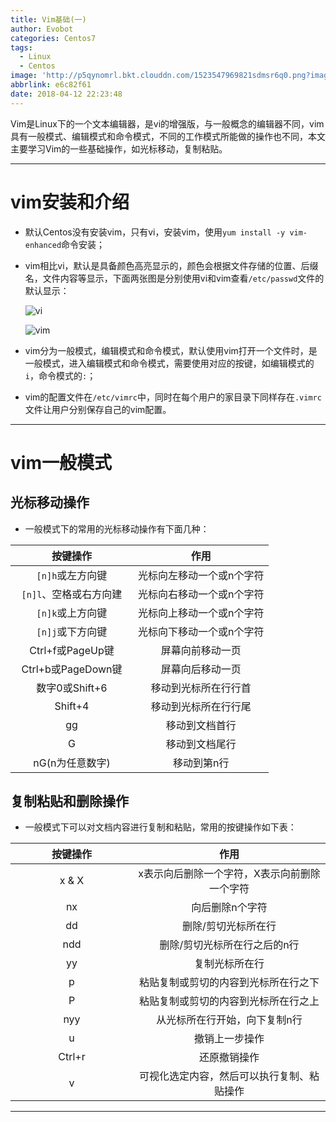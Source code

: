 ```yaml
---
title: Vim基础(一)
author: Evobot
categories: Centos7
tags:
  - Linux
  - Centos
image: 'http://p5qynomrl.bkt.clouddn.com/1523547969821sdmsr6q0.png?imageslim'
abbrlink: e6c82f61
date: 2018-04-12 22:23:48
---
```




Vim是Linux下的一个文本编辑器，是vi的增强版，与一般概念的编辑器不同，vim具有一般模式、编辑模式和命令模式，不同的工作模式所能做的操作也不同，本文主要学习Vim的一些基础操作，如光标移动，复制粘贴。

<!--more-->

---

# vim安装和介绍

- 默认Centos没有安装vim，只有vi，安装vim，使用`yum install -y vim-enhanced`命令安装；

- vim相比vi，默认是具备颜色高亮显示的，颜色会根据文件存储的位置、后缀名，文件内容等显示，下面两张图是分别使用vi和vim查看`/etc/passwd`文件的默认显示：

  ![vi](http://p5qynomrl.bkt.clouddn.com/1523544542096lpvuekxi.png?imageslim)

  ![vim](http://p5qynomrl.bkt.clouddn.com/1523544586409fzzd4jl7.png?imageslim)

- vim分为一般模式，编辑模式和命令模式，默认使用vim打开一个文件时，是一般模式，进入编辑模式和命令模式，需要使用对应的按键，如编辑模式的`i`，命令模式的`:`；

- vim的配置文件在`/etc/vimrc`中，同时在每个用户的家目录下同样存在`.vimrc`文件让用户分别保存自己的vim配置。

---


# vim一般模式

## 光标移动操作

- 一般模式下的常用的光标移动操作有下面几种：

<style>
table th:first-of-type {
    width: 180px;
}
table th {
    text-align: center;
}
</style>

| 按键操作              | 作用            |
| :-----------------: | :-------------: |
| `[n]h`或左方向键         | 光标向左移动一个或n个字符 |
| `[n]l`、空格或右方向建 | 光标向右移动一个或n个字符 |
| `[n]k`或上方向键         | 光标向上移动一个或n个字符 |
| `[n]j`或下方向键         | 光标向下移动一个或n个字符 |
| Ctrl+f或PageUp键    | 屏幕向前移动一页      |
| Ctrl+b或PageDown键  | 屏幕向后移动一页      |
| 数字0或Shift+6       | 移动到光标所在行行首    |
| Shift+4           | 移动到光标所在行行尾    |
| gg                | 移动到文档首行       |
| G                 | 移动到文档尾行       |
| nG(n为任意数字)        | 移动到第n行        |


## 复制粘贴和删除操作

- 一般模式下可以对文档内容进行复制和粘贴，常用的按键操作如下表：


| 按键操作   | 作用                      |
| :------: | :-----------------------: |
| x & X  | x表示向后删除一个字符，X表示向前删除一个字符 |
| nx     | 向后删除n个字符                |
| dd     | 删除/剪切光标所在行              |
| ndd    | 删除/剪切光标所在行之后的n行         |
| yy     | 复制光标所在行                 |
| p      | 粘贴复制或剪切的内容到光标所在行之下      |
| P      | 粘贴复制或剪切的内容到光标所在行之上      |
| nyy    | 从光标所在行开始，向下复制n行         |
| u      | 撤销上一步操作                 |
| Ctrl+r | 还原撤销操作                  |
| v      | 可视化选定内容，然后可以执行复制、粘贴操作   |

---

